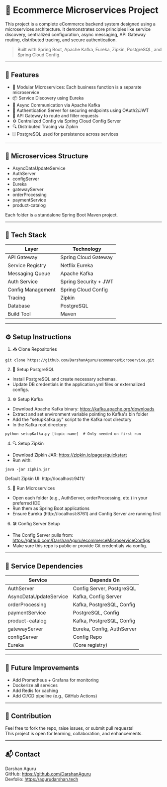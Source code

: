 

🛒 Ecommerce Microservices Project
=================================

This project is a complete eCommerce backend system designed using a microservices architecture. It demonstrates core principles like service discovery, centralized configuration, async messaging, API Gateway routing, distributed tracing, and secure authentication.

> Built with Spring Boot, Apache Kafka, Eureka, Zipkin, PostgreSQL, and Spring Cloud Config.

------------------------------------------------------------
🚀 Features
------------------------------------------------------------

- 🧩 Modular Microservices: Each business function is a separate microservice
- 📦 Service Discovery using Eureka
- 🔄 Async Communication via Apache Kafka
- 🔐 Authentication Server for securing endpoints using OAuth2/JWT
- 🔀 API Gateway to route and filter requests
- ⚙️ Centralized Config via Spring Cloud Config Server
- 🔍 Distributed Tracing via Zipkin
- 🗄️ PostgreSQL used for persistence across services

------------------------------------------------------------
📁 Microservices Structure
------------------------------------------------------------

- AsyncDataUpdateService
- AuthServer
- configServer
- Eureka
- gatewayServer
- orderProcessing
- paymentService
- product-catalog

Each folder is a standalone Spring Boot Maven project.

------------------------------------------------------------
🧰 Tech Stack
------------------------------------------------------------

| Layer             | Technology            |
|------------------|------------------------|
| API Gateway       | Spring Cloud Gateway   |
| Service Registry  | Netflix Eureka         |
| Messaging Queue   | Apache Kafka           |
| Auth Service      | Spring Security + JWT  |
| Config Management | Spring Cloud Config    |
| Tracing           | Zipkin                 |
| Database          | PostgreSQL             |
| Build Tool        | Maven                  |

------------------------------------------------------------
⚙️ Setup Instructions
------------------------------------------------------------

1. 📥 Clone Repositories
```
git clone https://github.com/DarshanAguru/ecommerceMicroservice.git
```
2. 🐘 Setup PostgreSQL

- Install PostgreSQL and create necessary schemas.
- Update DB credentials in the application.yml files or externalized configs.

3. ⚙️ Setup Kafka

- Download Apache Kafka binary: https://kafka.apache.org/downloads
- Extract and set environment variable pointing to Kafka's bin folder
- Add the "setupKafka.py" script to the Kafka root directory
- In the Kafka root directory:
```
python setupKafka.py [topic-name]  # Only needed on first run
```
4. 🔍 Setup Zipkin

- Download Zipkin JAR: https://zipkin.io/pages/quickstart
- Run with:
```
java -jar zipkin.jar
```
Default Zipkin UI: http://localhost:9411/

5. 🔧 Run Microservices

- Open each folder (e.g., AuthServer, orderProcessing, etc.) in your preferred IDE
- Run them as Spring Boot applications
- Ensure Eureka (http://localhost:8761) and Config Server are running first

6. 🛠 Config Server Setup

- The Config Server pulls from:
  https://github.com/DarshanAguru/ecommerceMicroserviceConfigs
- Make sure this repo is public or provide Git credentials via config.

------------------------------------------------------------
🔗 Service Dependencies
------------------------------------------------------------

| Service                  | Depends On                    |
|--------------------------|-------------------------------|
| AuthServer               | Config Server, PostgreSQL     |
| AsyncDataUpdateService   | Kafka, Config Server          |
| orderProcessing          | Kafka, PostgreSQL, Config     |
| paymentService           | PostgreSQL, Config            |
| product-catalog          | Kafka, PostgreSQL, Config     |
| gatewayServer            | Eureka, Config, AuthServer    |
| configServer             | Config Repo                   |
| Eureka                   | (Core registry)               |

------------------------------------------------------------
📝 Future Improvements
------------------------------------------------------------

- Add Prometheus + Grafana for monitoring
- Dockerize all services
- Add Redis for caching
- Add CI/CD pipeline (e.g., GitHub Actions)

------------------------------------------------------------
🤝 Contribution
------------------------------------------------------------

Feel free to fork the repo, raise issues, or submit pull requests!  
This project is open for learning, collaboration, and enhancements.

------------------------------------------------------------
📬 Contact
------------------------------------------------------------

Darshan Aguru  
GitHub: https://github.com/DarshanAguru  
Devfolio: https://agurudarshan.tech





